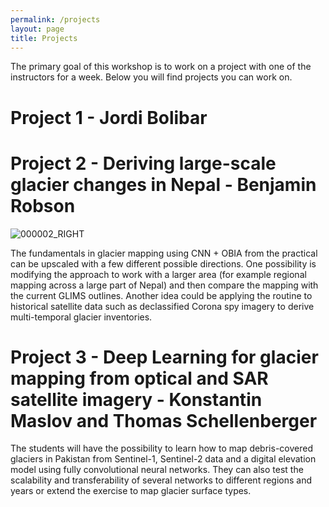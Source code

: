 ```yaml
---
permalink: /projects
layout: page
title: Projects
---
```


The primary goal of this workshop is to work on a project with one of the instructors for a week. Below you will find projects you can work on.

# Project 1 - Jordi Bolibar

# Project 2 - Deriving large-scale glacier changes in Nepal - Benjamin Robson
![000002_RIGHT](https://user-images.githubusercontent.com/52926341/168526671-50a357b4-02da-4b9d-93e3-852a71bab66a.jpg)

The fundamentals in glacier mapping using CNN + OBIA from the practical can be upscaled with a few different possible directions. One possibility is modifying the approach to work with a larger area (for example regional mapping across a large part of Nepal) and then compare the mapping with the current GLIMS outlines. Another idea could be applying the routine to historical satellite data such as declassified Corona spy imagery to derive multi-temporal glacier inventories.

# Project 3 - Deep Learning for glacier mapping from optical and SAR satellite imagery - Konstantin Maslov and Thomas Schellenberger

The students will have the possibility to learn how to map debris-covered glaciers in Pakistan from Sentinel-1, Sentinel-2 data and a digital elevation model using fully convolutional neural networks. They can also test the scalability and transferability of several networks to different regions and years or extend the exercise to map glacier surface types.
